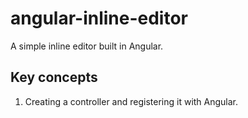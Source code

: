 # angular-inline-editor
A simple inline editor built in Angular.

## Key concepts

1. Creating a controller and registering it with Angular.

